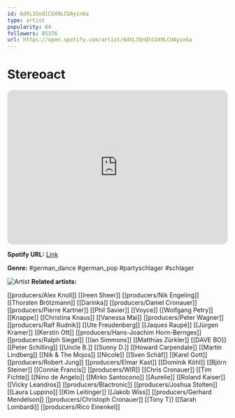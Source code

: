 ```yaml
---
id: 6dXL3SnQlCGX9LCUAyin6a
type: artist
popularity: 64
followers: 85376
url: https://open.spotify.com/artist/6dXL3SnQlCGX9LCUAyin6a
---
```

# Stereoact

<iframe style="border-radius:12px" src="https://open.spotify.com/embed/artist/6dXL3SnQlCGX9LCUAyin6a" width="100%" height="352" frameBorder="0" allowfullscreen="" allow="autoplay; clipboard-write; encrypted-media; fullscreen; picture-in-picture" loading="lazy"></iframe>

**Spotify URL:** [Link](https://open.spotify.com/artist/6dXL3SnQlCGX9LCUAyin6a)

**Genre:**  #german_dance #german_pop #partyschlager #schlager

![Artist](https://i.scdn.co/image/ab6761610000e5eba435659130156f73fa552aa1)
**Related artists:**

[[producers/Alex Knoll]]
[[Ireen Sheer]]
[[producers/Nik Engeling]]
[[Thorsten Brötzmann]]
[[Darinka]]
[[producers/Daniel Cronauer]]
[[producers/Pierre Kartner]]
[[Phil Savier]]
[[Voyce]]
[[Wolfgang Petry]]
[[Knappe]]
[[Christina Knaus]]
[[Vanessa Mai]]
[[producers/Peter Wagner]]
[[producers/Ralf Rudnik]]
[[Ute Freudenberg]]
[[Jaques Raupé]]
[[Jürgen Kramer]]
[[Kerstin Ott]]
[[producers/Hans-Joachim Horn-Bernges]]
[[producers/Ralph Siegel]]
[[Ian Simmons]]
[[Matthias Zürkler]]
[[DAVE BO]]
[[Peter Schilling]]
[[Uncle B.]]
[[Sunny D.]]
[[Howard Carpendale]]
[[Martin Lindberg]]
[[Nik & The Mojos]]
[[Nicole]]
[[Sven Schäf]]
[[Karel Gott]]
[[producers/Robert Jung]]
[[producers/Elmar Kast]]
[[Dominik Köhl]]
[[Björn Steiner]]
[[Connie Francis]]
[[producers/WIR]]
[[Chris Cronauer]]
[[Tim Fichte]]
[[Nino de Angelo]]
[[Mirko Santocono]]
[[Aurelie]]
[[Roland Kaiser]]
[[Vicky Leandros]]
[[producers/Blactronic]]
[[producers/Joshua Stolten]]
[[Laura Luppino]]
[[Kim Leitinger]]
[[Jakob Wiss]]
[[producers/Gerhard Mendelson]]
[[producers/Christoph Cronauer]]
[[Tony T]]
[[Sarah Lombardi]]
[[producers/Rico Einenkel]]
